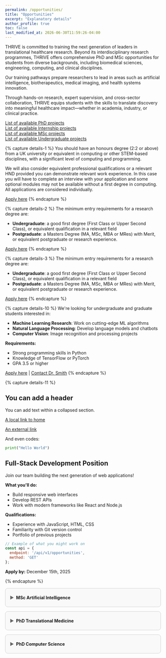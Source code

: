 ```yaml
---
permalink: /opportunities/
title: "Opportunities"
excerpt: "Explanatory details"
author_profile: true
toc: false
last_modified_at: 2026-06-30T11:59:26-04:00
---
```



THRIVE is committed to training the next generation of leaders in translational healthcare research.
Beyond its interdisciplinary research programmes, THRIVE offers comprehensive PhD and MSc opportunities for students from diverse backgrounds, including biomedical sciences, engineering, computing, and clinical disciplines.

Our training pathways prepare researchers to lead in areas such as artificial intelligence, biotherapeutics, medical imaging, and health systems innovation.

Through hands-on research, expert supervision, and cross-sector collaboration, THRIVE equips students with the skills to translate discovery into meaningful healthcare impact—whether in academia, industry, or clinical practice.



<a href="/vacancies/" target="_blank">List of available PhD projects</a>  
<a href="https://www.intsav.com/internship.html" target="_blank">List of available Internship projects</a>  
<a href="https://www.intsav.com/MSc.html" target="_blank">List of available MSc projects</a>  
<a href="https://www.intsav.com/UG.html" target="_blank">List of available Undergraduate projects</a>




{% capture details-1 %}
You should have an honours degree (2:2 or above) from a UK university or equivalent in computing or other STEM-based disciplines, with a significant level of computing and programming. 

We will also consider equivalent professional qualifications or a relevant HND provided you can demonstrate relevant work experience. In this case you will have to complete an interview with your application and some optional modules may not be available without a first degree in computing. All applications are considered individually. 

[Apply here](https://www.uwl.ac.uk/course/postgraduate/artificial-intelligence)
{% endcapture %}


{% capture details-2 %}
The minimum entry requirements for a research degree are:

- **Undergraduate**: a good first degree (First Class or Upper Second Class), or equivalent qualification in a relevant field
- **Postgraduate**: a Masters Degree (MA, MSc, MBA or MRes) with Merit, or equivalent postgraduate or research experience.  


[Apply here](https://www.uwl.ac.uk/course/research/translational-medicine)
{% endcapture %}

{% capture details-3 %}
The minimum entry requirements for a research degree are:

- **Undergraduate**: a good first degree (First Class or Upper Second Class), or equivalent qualification in a relevant field
- **Postgraduate**: a Masters Degree (MA, MSc, MBA or MRes) with Merit, or equivalent postgraduate or research experience. 

[Apply here](https://www.uwl.ac.uk/course/research/computer-science)
{% endcapture %}






{% capture details-10 %}
We're looking for undergraduate and graduate students interested in:

- **Machine Learning Research**: Work on cutting-edge ML algorithms
- **Natural Language Processing**: Develop language models and chatbots  
- **Computer Vision**: Image recognition and processing projects

**Requirements:**
- Strong programming skills in Python
- Knowledge of TensorFlow or PyTorch
- GPA 3.5 or higher

[Apply here](/apply) | [Contact Dr. Smith](mailto:smith@university.edu)
{% endcapture %}


{% capture details-11 %}
## You can add a header

You can add text within a collapsed section.

[A local link to home](/)


[An external link](https://example.com)

And even codes:
```python
print("Hello World")
```
## Full-Stack Development Position

Join our team building the next generation of web applications!

**What you'll do:**
- Build responsive web interfaces
- Develop REST APIs
- Work with modern frameworks like React and Node.js

**Qualifications:**
- Experience with JavaScript, HTML, CSS
- Familiarity with Git version control
- Portfolio of previous projects

```javascript
// Example of what you might work on
const api = {
  endpoint: '/api/v1/opportunities',
  method: 'GET'
};
```

**Apply by:** December 15th, 2025


{% endcapture %}

<div id="opportunities">
<details> <summary>MSc Artificial Intelligence</summary> {{ details-1 | markdownify }} </details>
<details> <summary>PhD Translational Medicine</summary> {{ details-2 | markdownify }} </details>
<details> <summary>PhD Computer Science</summary> {{ details-3 | markdownify }} </details>
</div>

<style>
/* Enhanced details animation styles */
details {
  border: 1px solid #ccc;
  border-radius: 8px;
  padding: 1em;
  margin-bottom: 1em;
  background-color: #f9f9f9;
  transition: all 0.3s ease;
  overflow: hidden;
}

details:hover {
  border-color: #999;
  box-shadow: 0 2px 8px rgba(0, 0, 0, 0.1);
}

details summary {
  font-weight: bold;
  cursor: pointer;
  outline: none;
  padding: 0.5em 0;
  transition: all 0.2s ease;
  position: relative;
}

details summary:hover {
  color: #0066cc;
}

/* Arrow animation */
details summary::marker {
  content: '';
}

details summary::before {
  content: '▶';
  display: inline-block;
  margin-right: 0.5em;
  transition: transform 0.3s ease;
  color: #666;
}

details[open] summary::before {
  transform: rotate(90deg);
  color: #0066cc;
}

/* Content animation */
details > *:not(summary) {
  animation: slideDown 0.3s ease-out;
  transform-origin: top;
}

details:not([open]) > *:not(summary) {
  animation: slideUp 0.2s ease-in;
}

/* Keyframe animations */
@keyframes slideDown {
  from {
    opacity: 0;
    transform: translateY(-10px);
    max-height: 0;
  }
  to {
    opacity: 1;
    transform: translateY(0);
    max-height: 1000px;
  }
}

@keyframes slideUp {
  from {
    opacity: 1;
    transform: translateY(0);
    max-height: 1000px;
  }
  to {
    opacity: 0;
    transform: translateY(-10px);
    max-height: 0;
  }
}

/* Smooth height transition alternative (more reliable) */
details .content-wrapper {
  overflow: hidden;
  transition: max-height 0.3s ease, opacity 0.3s ease;
}

/* Active state styling */
details[open] {
  border-color: #0066cc;
  background-color: #f0f7ff;
}

</style>

<script>
document.addEventListener('DOMContentLoaded', () => {
  const detailsList = document.querySelectorAll('details');

  detailsList.forEach((targetDetail) => {
    targetDetail.addEventListener('toggle', () => {
      if (targetDetail.open) {
        detailsList.forEach((detail) => {
          if (detail !== targetDetail && detail.open) {
            detail.removeAttribute('open');
          }
        });
      }
    });
  });
});
</script>
